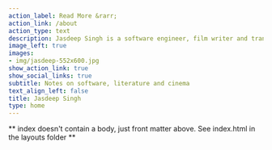 ```yaml
---
action_label: Read More &rarr;
action_link: /about
action_type: text
description: Jasdeep Singh is a software engineer, film writer and translator based in Mohali, Punjab.
image_left: true
images:
- img/jasdeep-552x600.jpg
show_action_link: true
show_social_links: true
subtitle: Notes on software, literature and cinema
text_align_left: false
title: Jasdeep Singh 
type: home
---
```


** index doesn't contain a body, just front matter above.
See index.html in the layouts folder **
